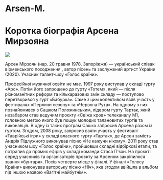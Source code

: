 # Arsen-M.
<html>
  <head>
    <meta charset="utf-8">
    <title>Арсен Мирзоян</title>
  </head>
  <body>
    <h1>Коротка біографія Арсена Мирзояна</h1> 
     <img src="C:\Test\R.jpg"> 
    <p>
     Арсен Мірзоян (нар. 20 травня 1978, Запоріжжя) — український співак вірменського походження , автор пісень та заслужений артист України (2020). Учасник талант-шоу «Голос країни».  
    </p>
    <p>Професійної музичної освіти не має. 1997 року виступав у складі гурту «Арс». Потім його запрошено до гурту «Тотем», який — після різноманітних реформ та кількаразових змін складу — поступово перетворився у гурт «Бабурка». Саме з цим колективом взяв участь у фестивалях «Перлини сезону» та «Червона Рута». На одному з них познайомився з Сашком Положинським, лідером гурту Тартак, який незабаром став ведучим проєкту «Свіжа кров» телеканалу М1, головною метою якого був пошук молодих талановитих гуртів та виконавців. В одну із таких програм Сашко запросив Арсена разом із гуртом. Згодом, 2008 року, запросив взяти участь у фестивалі «Таврійські ігри» у складі власного гурту «Тартак», де Арсен замість Андрія Підлужного виконував пісню «Не кажучи нікому».
        2011 року став учасником шоу «Голос країни», пройшовши складні відбіркові етапи, та потрапив до прямих ефірів у складі команди Стаса П'єхи. На проєкті серед учасників та організаторів проєкту за Арсеном закріпилося звання «бунтаря». Посів четверте місце у фіналі. У фіналі «Голосу Країни» виконував авторську пісню «Ніч», яка згодом ввійшла в альбом під іншою назвою «Вагітні майбутнім».
    </p>
</body>
</html>
